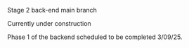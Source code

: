 Stage 2 back-end main branch

Currently under construction

Phase 1 of the backend scheduled to be completed
3/09/25.
